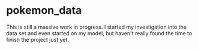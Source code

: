 # pokemon_data
This is still a massive work in progress. I started my investigation into the data set and even started on my model, but haven't really found the time to finish the project just yet.
